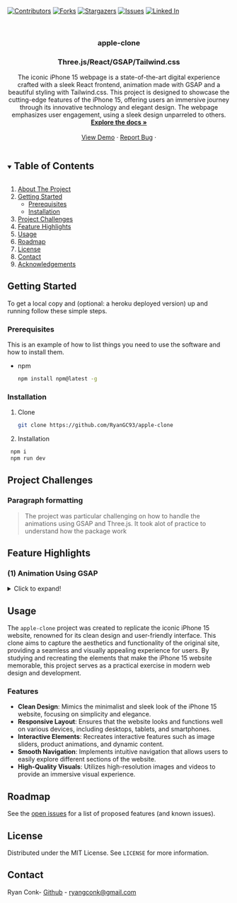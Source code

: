<!--
*** Thanks for checking out the Best-README-Template. If you have a suggestion
*** that would make this better, please fork the InstantaneousGramme and create a pull request
*** or simply open an issue with the tag "enhancement".
*** Thanks again! Now go create something AMAZING! :D
***
***
***
*** To avoid retyping too much info. Do a search and replace for the following:
*** RyanGC93, apple-clone, twitter_handle, ryangconk@gmail.com, project_title, This a clone of Instagram that is built with 
-->



<!-- PROJECT SHIELDS -->
<!--
*** I'm using markdown "reference style" links for readability.
*** Reference links are enclosed in brackets [ ] instead of parentheses ( ).
*** See the bottom of this document for the declaration of the reference variables
*** for contributors-url, forks-url, etc. This is an optional, concise syntax you may use.
*** https://www.markdownguide.org/basic-syntax/#reference-style-links
-->
[![Contributors][contributors-shield]][contributors-url]
[![Forks][forks-shield]][forks-url]
[![Stargazers][stars-shield]][stars-url]
[![Issues][issues-shield]][issues-url]
[![Linked In][linkedin-shield]][linkedin-url]


<!-- PROJECT LOGO -->
<br />
<p align="center">
  <a href="https://github.com/RyanGC93/apple-clone">
  </a>

  <h3 align="center">apple-clone</h3>
  <h3 align="center">Three.js/React/GSAP/Tailwind.css</h3>
  <p align="center">
    The iconic iPhone 15 webpage is a state-of-the-art digital experience crafted with a sleek React frontend, animation made with GSAP and a beautiful styling with Tailwind.css. This project is designed to showcase the cutting-edge features of the iPhone 15, offering users an immersive journey through its innovative technology and elegant design. The webpage emphasizes user engagement, using a sleek design unparreled to others.
    <br />
    <a href="https://github.com/RyanGC93/apple-clone/wiki"><strong>Explore the docs »</strong></a>
    <br />
    <br />
    <a href="https://github.com/RyanGC93/apple-clone">View Demo</a>
    ·
    <a href="https://github.com/RyanGC93/apple-clone/issues">Report Bug</a>
    ·
  </p>
</p>



<!-- TABLE OF CONTENTS -->
<details open="open">
  <summary><h2 style="display: inline-block">Table of Contents</h2></summary>
  <ol>
    <li>
      <a href="#about-the-project">About The Project</a>
    </li>
    <li>
      <a href="#getting-started">Getting Started</a>
      <ul>
        <li><a href="#prerequisites">Prerequisites</a></li>
        <li><a href="#installation">Installation</a></li>
      </ul>
    </li>
    <li><a href="#project-challenges">Project Challenges</a></li>
    <li><a href="#feature-highlights">Feature Highlights</a></li>
    <li><a href="#usage">Usage</a></li>
    <li><a href="#roadmap">Roadmap</a></li>
    <li><a href="#license">License</a></li>
    <li><a href="#contact">Contact</a></li>
    <li><a href="#acknowledgements">Acknowledgements</a></li>
  </ol>
</details>





<!-- GETTING STARTED -->
## Getting Started

To get a local copy and (optional: a heroku deployed version) up and running follow these simple steps.

### Prerequisites

This is an example of how to list things you need to use the software and how to install them.
* npm
  ```sh
  npm install npm@latest -g
  ```

### Installation

1. Clone 
   ```sh
   git clone https://github.com/RyanGC93/apple-clone
   ```



1. Installation
 ```sh
  npm i 
  npm run dev
   ```

## Project Challenges
### Paragraph formatting
> The project was particular challenging on how to handle the animations using GSAP and Three.js. It took alot of practice to understand how the package work

## Feature Highlights

### (1) Animation Using GSAP
<details>
  <summary>Click to expand!</summary>
  
  ### Summary
  AA GSAP feature to add the gold dust spray 
  ### Code Snippet
  ```js
  useGSAP(() => {
    gsap.to('#hero', { opacity: 1, delay: 2 })
    gsap.to('#cta', { opacity: 1, y: -50, delay: 2 })
  }, [])tTimedUpdate(() => timedSave);
	};
  ```
</details>


<!-- USAGE EXAMPLES -->
## Usage

The `apple-clone` project was created to replicate the iconic iPhone 15 website, renowned for its clean design and user-friendly interface. This clone aims to capture the aesthetics and functionality of the original site, providing a seamless and visually appealing experience for users. By studying and recreating the elements that make the iPhone 15 website memorable, this project serves as a practical exercise in modern web design and development.

### Features

- **Clean Design**: Mimics the minimalist and sleek look of the iPhone 15 website, focusing on simplicity and elegance.
- **Responsive Layout**: Ensures that the website looks and functions well on various devices, including desktops, tablets, and smartphones.
- **Interactive Elements**: Recreates interactive features such as image sliders, product animations, and dynamic content.
- **Smooth Navigation**: Implements intuitive navigation that allows users to easily explore different sections of the website.
- **High-Quality Visuals**: Utilizes high-resolution images and videos to provide an immersive visual experience.


<!-- ROADMAP -->
## Roadmap

See the [open issues](https://github.com/RyanGC93/apple-clone/issues) for a list of proposed features (and known issues).



<!-- CONTRIBUTING -->
<!-- LICENSE -->
## License

Distributed under the MIT License. See `LICENSE` for more information.



<!-- CONTACT -->
## Contact

Ryan Conk- [Github](https://github.com/RyanGC93) - ryangconk@gmail.com

<!-- ACKNOWLEDGEMENTS -->





<!-- MARKDOWN LINKS & IMAGES -->
<!-- https://www.markdownguide.org/basic-syntax/#reference-style-links -->
[contributors-shield]: https://img.shields.io/github/contributors/RyanGC93/apple-clone.svg?style=for-the-badge
[contributors-url]: https://github.com/RyanGC93/apple-clone/graphs/contributors
[forks-shield]: https://img.shields.io/github/forks/RyanGC93/apple-clone.svg?style=for-the-badge
[forks-url]: https://github.com/RyanGC93/apple-clone/network/members
[stars-shield]: https://img.shields.io/github/stars/RyanGC93/apple-clone.svg?style=for-the-badge
[stars-url]: https://github.com/RyanGC93/apple-clone/stargazers
[issues-shield]: https://img.shields.io/github/issues/RyanGC93/apple-clone.svg?style=for-the-badge
[issues-url]: https://github.com/RyanGC93/apple-clone/issues
[linkedin-shield]: https://img.shields.io/badge/-LinkedIn-black.svg?style=for-the-badge&logo=linkedin&colorB=555
[linkedin-url]: https://linkedin.com/in/TolulopeVerissimo
